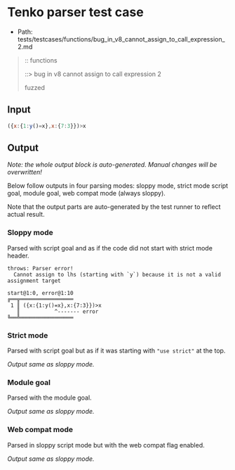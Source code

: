 # Tenko parser test case

- Path: tests/testcases/functions/bug_in_v8_cannot_assign_to_call_expression_2.md

> :: functions
>
> ::> bug in v8 cannot assign to call expression 2
>
> fuzzed

## Input

`````js
({x:{1:y()=x},x:{7:3}})>x
`````

## Output

_Note: the whole output block is auto-generated. Manual changes will be overwritten!_

Below follow outputs in four parsing modes: sloppy mode, strict mode script goal, module goal, web compat mode (always sloppy).

Note that the output parts are auto-generated by the test runner to reflect actual result.

### Sloppy mode

Parsed with script goal and as if the code did not start with strict mode header.

`````
throws: Parser error!
  Cannot assign to lhs (starting with `y`) because it is not a valid assignment target

start@1:0, error@1:10
╔══╦═════════════════
 1 ║ ({x:{1:y()=x},x:{7:3}})>x
   ║           ^------- error
╚══╩═════════════════

`````

### Strict mode

Parsed with script goal but as if it was starting with `"use strict"` at the top.

_Output same as sloppy mode._

### Module goal

Parsed with the module goal.

_Output same as sloppy mode._

### Web compat mode

Parsed in sloppy script mode but with the web compat flag enabled.

_Output same as sloppy mode._
